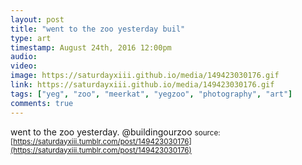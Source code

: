 ```yaml
---
layout: post
title: "went to the zoo yesterday buil"
type: art
timestamp: August 24th, 2016 12:00pm
audio: 
video: 
image: https://saturdayxiii.github.io/media/149423030176.gif
link: https://saturdayxiii.github.io/media/149423030176.gif
tags: ["yeg", "zoo", "meerkat", "yegzoo", "photography", "art"]
comments: true
---
```

went to the zoo yesterday. @buildingourzoo
<small>source: [https://saturdayxiii.tumblr.com/post/149423030176](https://saturdayxiii.tumblr.com/post/149423030176)</small>